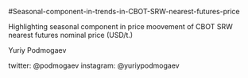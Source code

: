 #Seasonal-component-in-trends-in-CBOT-SRW-nearest-futures-price

Highlighting seasonal component in price moovement of CBOT SRW nearest futures nominal price (USD/t.)

Yuriy Podmogaev

twitter: @podmogaev
instagram: @yuriypodmogaev
